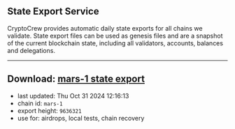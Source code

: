 ## State Export Service
CryptoCrew provides automatic daily state exports for all chains we validate. State export files can be used as genesis files and are a snapshot of the current blockchain state, including all validators, accounts, balances and delegations.

---
**Download: [mars-1 state export](https://dl-eu2.ccvalidators.com/SERVICE/mars/mars-1_export_9636321.json)**
---

- last updated: Thu Oct 31 2024 12:16:13
- chain id: `mars-1`
- export height: `9636321`
- use for: airdrops, local tests, chain recovery

